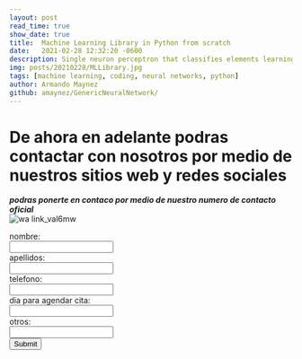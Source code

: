 ```yaml
---
layout: post
read_time: true
show_date: true
title:  Machine Learning Library in Python from scratch
date:   2021-02-28 12:32:20 -0600
description: Single neuron perceptron that classifies elements learning quite quickly.
img: posts/20210228/MLLibrary.jpg 
tags: [machine learning, coding, neural networks, python]
author: Armando Maynez
github: amaynez/GenericNeuralNetwork/
---
```

# De ahora en adelante podras contactar con nosotros por medio de nuestros sitios web y redes sociales   

***podras ponerte en contaco por medio de nuestro numero de contacto oficial***   
![wa link_val6mw](https://user-images.githubusercontent.com/99847355/158484567-17232bd0-7f31-4f21-94d9-e9925dc05545.png)   

<form action="https://formspree.io/f/mrgjlnva" method="post">
 <label for="name">nombre:</label><br>
 <input type="text" id="nombre" name="fnombre"><br>
 <label for="apellidos">apellidos:</label><br>
 <input type="text" id="apellidos" apellidos="apellidos" valve= "apellidos"><br>
 <label for="telefono">telefono:</label><br>
 <input type="text" id="telefono" telefono="telefono" valve= "telefono"><br>
 <label for="dia para agendar cita">dia para agendar cita:</label><br>
 <input type="text" id="dia para agendar cita" dia para agendar cita="dia para agendar cita" valve= "dia para agendar cita"><br>
 <label for="otros">otros:</label><br>
 <input type="text" id="otros" otros="otros" valve= "otros"><br>
 <input type="submit" value="Submit">
    </form> 
